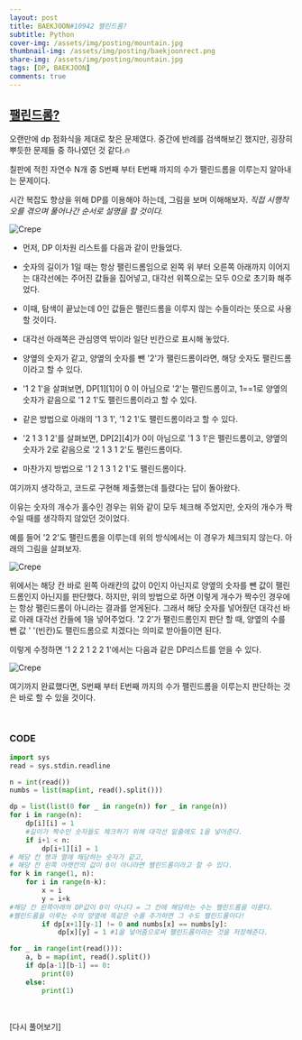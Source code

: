 ```yaml
---
layout: post
title: BAEKJOON#10942 팰린드롬?
subtitle: Python
cover-img: /assets/img/posting/mountain.jpg
thumbnail-img: /assets/img/posting/baekjoonrect.png
share-img: /assets/img/posting/mountain.jpg
tags: [DP, BAEKJOON]
comments: true
---
```


## [팰린드롬?](https://www.acmicpc.net/problem/10942)

오랜만에 dp 점화식을 제대로 찾은 문제였다. 중간에 반례를 검색해보긴 했지만, 굉장히 뿌듯한 문제들 중 하나였던 것 같다.🔥

칠판에 적힌 자연수 N개 중 S번째 부터 E번째 까지의 수가 팰린드롬을 이루는지 알아내는 문제이다.

시간 복잡도 향상을 위해 DP를 이용해야 하는데, 그림을 보며 이해해보자.
_직접 시행착오를 겪으며 풀어나간 순서로 설명을 할 것이다._

![Crepe](https://i.imgur.com/WeKxmeZ.jpg)

- 먼저, DP 이차원 리스트를 다음과 같이 만들었다.
- 숫자의 길이가 1일 때는 항상 팰린드롬임으로 왼쪽 위 부터 오른쪽 아래까지 이어지는 대각선에는 주어진 값들을 집어넣고, 대각선 위쪽으로는 모두 0으로 초기화 해주었다.
- 이때, 탐색이 끝났는데 0인 값들은 팰린드롬을 이루지 않는 수들이라는 뜻으로 사용할 것이다.
- 대각선 아래쪽은 관심영역 밖이라 일단 빈칸으로 표시해 놓았다.
- 양옆의 숫자가 같고, 양옆의 숫자를 뺀 '2'가 팰린드롬이라면, 해당 숫자도 팰린드롬이라고 할 수 있다.
- '1 2 1'을 살펴보면, DP[1][1]이 0 이 아님으로 '2'는 팰린드롬이고, 1==1로 양옆의 숫자가 같음으로 '1 2 1'도 팰린드롬이라고 할 수 있다.
- 같은 방법으로 아래의 '1 3 1', '1 2 1'도 팰린드롬이라고 할 수 있다.

- '2 1 3 1 2'를 살펴보면, DP[2][4]가 0이 아님으로 '1 3 1'은 펠린드롬이고, 양옆의 숫자가 2로 같음으로 '2 1 3 1 2'도 팰린드롬이다.
- 마찬가지 방법으로 '1 2 1 3 1 2 1'도 팰린드롬이다.

여기까지 생각하고, 코드로 구현해 제출했는데 틀렸다는 답이 돌아왔다.

이유는 숫자의 개수가 홀수인 경우는 위와 같이 모두 체크해 주었지만, 숫자의 개수가 짝수일 때를 생각하지 않았던 것이었다.

예를 들어 '2 2'도 팰린드롬을 이루는데 위의 방식에서는 이 경우가 체크되지 않는다.
아래의 그림을 살펴보자.

![Crepe](https://i.imgur.com/jHZ0ZWA.jpg)

위에서는 해당 칸 바로 왼쪽 아래칸의 값이 0인지 아닌지로 양옆의 숫자를 뺀 값이 팰린드롬인지 아닌지를 판단했다.
하지만, 위의 방법으로 하면 이렇게 개수가 짝수인 경우에는 항상 팰린드롬이 아니라는 결과를 얻게된다.
그래서 해당 숫자를 넣어줬던 대각선 바로 아래 대각선 칸들에 1을 넣어주었다.
'2 2'가 팰린드롬인지 판단 할 때, 양옆의 수를 뺀 값 ' '(빈칸)도 팰린드롬으로 치겠다는 의미로 받아들이면 된다.

이렇게 수정하면 '1 2 2 1 2 2 1'에서는 다음과 같은 DP리스트를 얻을 수 있다.

![Crepe](https://i.imgur.com/XjVf4n2.jpg)

여기까지 완료했다면, S번째 부터 E번째 까지의 수가 팰린드롬을 이루는지 판단하는 것은 바로 할 수 있을 것이다.

<br>

### CODE

```python
import sys
read = sys.stdin.readline

n = int(read())
numbs = list(map(int, read().split()))

dp = list(list(0 for _ in range(n)) for _ in range(n))
for i in range(n):
    dp[i][i] = 1
    #길이가 짝수인 숫자들도 체크하기 위해 대각선 밑줄에도 1을 넣어준다.
    if i+1 < n:
        dp[i+1][i] = 1
# 해당 칸 행과 열에 해당하는 숫자가 같고,
# 해당 칸 왼쪽 아랫칸의 값이 0이 아니라면 팰린드롬이라고 할 수 있다.
for k in range(1, n):
    for i in range(n-k):
        x = i
        y = i+k
#해당 칸 왼쪽아래의 DP값이 0이 아니다 = 그 칸에 해당하는 수는 팰린드롬을 이룬다.
#팰린드롬을 이루는 수의 양옆에 똑같은 수를 추가하면 그 수도 팰린드롬이다!
        if dp[x+1][y-1] != 0 and numbs[x] == numbs[y]:
            dp[x][y] = 1 #1을 넣어줌으로써 팰린드롬이라는 것을 저장해준다.

for _ in range(int(read())):
    a, b = map(int, read().split())
    if dp[a-1][b-1] == 0:
        print(0)
    else:
        print(1)

```

<br>

[다시 풀어보기]
<br>
<br>
